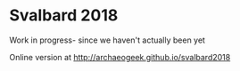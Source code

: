 
Svalbard 2018
=============

Work in progress- since we haven't actually been yet

Online version at http://archaeogeek.github.io/svalbard2018

